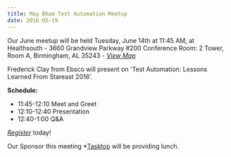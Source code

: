 ```yaml
---
title: May Bham Test Automation Meetup
date: 2016-05-19
---
```


Our June meetup will be held Tuesday, June 14th at 11:45 AM, at Healthsouth - 3660 Grandview Parkway #200 Conference Room: 2 Tower, Room A, Birmingham, AL 35243 - *[View Map](https://www.google.com/maps/place/3660+Grandview+Pkwy+%23200,+Birmingham,+AL+35243/@33.432712,-86.72567,17z/data=!3m1!4b1!4m2!3m1!1s0x88891798e5e058f5:0xc552e81ae5777dc8)*

Frederick Clay from Ebsco will present on 'Test Automation: Lessons Learned From Stareast 2016'.

**Schedule:**
* 11:45-12:10 Meet and Greet
* 12:10-12:40 Presentation
* 12:40-1:00 Q&A

*[Register](https://www.eventbrite.com/e/june-bham-test-automation-meetup-tickets-25575682555)* today!

Our Sponsor this meeting *[Tasktop](https://www.tasktop.com/) will be providing lunch.
